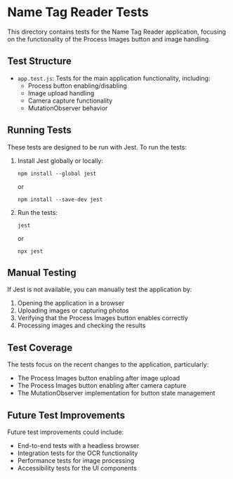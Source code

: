 # Name Tag Reader Tests

This directory contains tests for the Name Tag Reader application, focusing on the functionality of the Process Images button and image handling.

## Test Structure

- `app.test.js`: Tests for the main application functionality, including:
  - Process button enabling/disabling
  - Image upload handling
  - Camera capture functionality
  - MutationObserver behavior

## Running Tests

These tests are designed to be run with Jest. To run the tests:

1. Install Jest globally or locally:
   ```
   npm install --global jest
   ```
   or
   ```
   npm install --save-dev jest
   ```

2. Run the tests:
   ```
   jest
   ```
   or
   ```
   npx jest
   ```

## Manual Testing

If Jest is not available, you can manually test the application by:

1. Opening the application in a browser
2. Uploading images or capturing photos
3. Verifying that the Process Images button enables correctly
4. Processing images and checking the results

## Test Coverage

The tests focus on the recent changes to the application, particularly:
- The Process Images button enabling after image upload
- The Process Images button enabling after camera capture
- The MutationObserver implementation for button state management

## Future Test Improvements

Future test improvements could include:
- End-to-end tests with a headless browser
- Integration tests for the OCR functionality
- Performance tests for image processing
- Accessibility tests for the UI components
